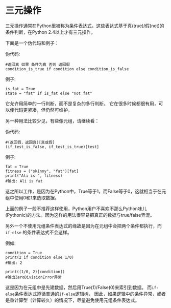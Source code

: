 # 三元操作
三元操作通常在Python里被称为条件表达式，这些表达式基于真(true)/假(not)的条件判断，在Python 2.4以上才有三元操作。

下面是一个伪代码和例子：

伪代码:

```
#返回真 如果 条件为真 否则 返回假
condition_is_true if condition else condition_is_false
```

例子:

```
is_fat = True
state = "fat" if is_fat else "not fat"
```
它允许用简单的一行判断，而不是复杂的多行判断。
它在很多时候都很有用，可以使代码更紧凑，但仍然可维护。

另一种用法比较少见，有些像元组，请继续看：

伪代码:

```
#(返回假，返回真)[真或假]
(if_test_is_false, if_test_is_true)[test]
```

例子:

```
fat = True
fitness = ("skinny", "fat")[fat]
print("Ali is ", fitness)
#输出: Ali is fat
```
这之所以工作，是因为在Python中，True等于1，而False等于0，这就相当于在元组中使用0和1来选取数据。

上面的例子一般不推荐这样使用，Python用户不喜欢不那么Python味儿(Pythonic)的方法。因为这样的用法很容易把真正的数据与true/false弄混。

另外一个不使用元组条件表达式的缘故是因为在元组中会把两个条件都执行，而 `if-else` 的条件表达式不会这样。

例如:

```
condition = True
print(2 if condition else 1/0)
#输出: 2

print((1/0, 2)[condition])
#输出ZeroDivisionError异常
```

这是因为在元组中是先建数据，然后用True(1)/False(0)来索引到数据。
而`if-else`条件表达式遵循普通的`if-else`逻辑树，
因此，如果逻辑中的条件异常，或者是重计算型（计算较久）的情况下，尽量避免使用元组条件表达式。